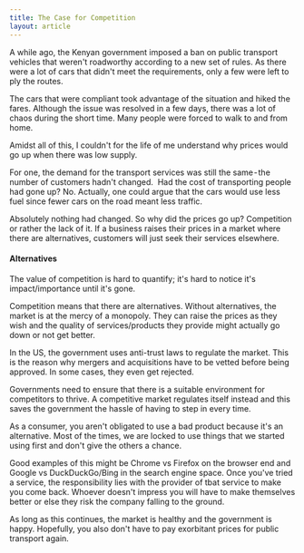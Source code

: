 ```yaml
---
title: The Case for Competition
layout: article
---
```


A while ago, the Kenyan government imposed a ban on public transport vehicles that weren't roadworthy according to a new set of rules. As there were a lot of cars that didn't meet the requirements, only a few were left to ply the routes.

The cars that were compliant took advantage of the situation and hiked the fares. Although the issue was resolved in a few days, there was a lot of chaos during the short time. Many people were forced to walk to and from home. 

Amidst all of this, I couldn't for the life of me understand why prices would go up when there was low supply. 

For one, the demand for the transport services was still the same - the number of customers hadn't changed. 
Had the cost of transporting people had gone up? No. Actually, one could argue that the cars would use less fuel since fewer cars on the road meant less traffic.

Absolutely nothing had changed. So why did the prices go up? Competition or rather the lack of it.
If a business raises their prices in a market where there are alternatives, customers will just seek their services elsewhere. 


#### Alternatives
The value of competition is hard to quantify; it's hard to notice it's impact/importance until it's gone.

Competition means that there are alternatives. Without alternatives, the market is at the mercy of a monopoly. They can raise the prices as they wish and the quality of services/products they provide might actually go down or not get better.

In the US, the government uses anti-trust laws to regulate the market. This is the reason why mergers and acquisitions have to be vetted before being approved. In some cases, they even get rejected. 

Governments need to ensure that there is a suitable environment for competitors to thrive. A competitive market regulates itself instead and this saves the government the hassle of having to step in every time.

As a consumer, you aren't obligated to use a bad product because it's an alternative. Most of the times, we are locked to use things that we started using first and don't give the others a chance.

Good examples of this might be Chrome vs Firefox on the browser end and Google vs DuckDuckGo/Bing in the search engine space.
Once you've tried a service, the responsibility lies with the provider of tbat service to make you come back. Whoever doesn't impress you will have to make themselves better or else they risk the company falling to the ground. 

As long as this continues, the market is healthy and the government is happy. Hopefully, you also don't have to pay exorbitant prices for public transport again.
